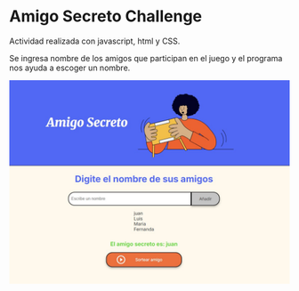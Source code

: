 # Amigo Secreto Challenge

Actividad realizada con javascript, html y CSS.

Se ingresa nombre de los amigos que participan en el juego y el programa nos ayuda a escoger un nombre.

![alt text](/assets/portada.jpg)